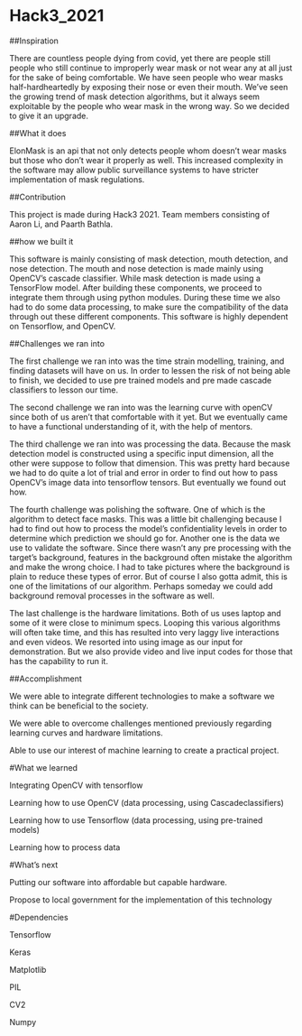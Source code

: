 # Hack3_2021

##Inspiration

There are countless people dying from covid, yet there are people still people who still continue to improperly wear mask or not wear any at all just for the sake of being comfortable. We have seen people who wear masks half-hardheartedly by exposing their nose or even their mouth. We’ve seen the growing trend of mask detection algorithms, but it always seem exploitable by the people who wear mask in the wrong way. So we decided to give it an upgrade. 

##What it does

ElonMask is an api that not only detects people whom doesn’t wear masks but those who don’t wear it properly as well. This increased complexity in the software may allow public surveillance systems to have stricter implementation of mask regulations. 

##Contribution

This project is made during Hack3 2021. Team members consisting of Aaron Li, and Paarth Bathla.

##how we built it

This software is mainly consisting of mask detection, mouth detection, and nose detection. The mouth and nose detection is made mainly using OpenCV’s cascade classifier. While mask detection is made using a TensorFlow model. After building these components, we proceed to integrate them through using python modules. During these time we also had to do some data processing, to make sure the compatibility of the data through out these different components. This software is highly dependent on Tensorflow, and OpenCV. 

##Challenges we ran into

The first challenge we ran into was the time strain modelling, training, and finding datasets will have on us. In order to lessen the risk of not being able to finish, we decided to use pre trained models and pre made cascade classifiers to lesson our time. 

The second challenge we ran into was the learning curve with openCV since both of us aren’t that comfortable with it yet. But we eventually came to have a functional understanding of it, with the help of mentors. 

The third challenge we ran into was processing the data. Because the mask detection model is constructed using a specific input dimension, all the other were suppose to follow that dimension. This was pretty hard because we had to do quite a lot of trial and error in order to find out how to pass OpenCV’s image data into tensorflow tensors. But eventually we found out how. 

The fourth challenge was polishing the software. One of which is the algorithm to detect face masks. This was a little bit challenging because I had to find out how to process the model’s confidentiality levels in order to determine which prediction we should go for. Another one is the data we use to validate the software. Since there wasn’t any pre processing with the target’s background, features in the background often mistake the algorithm and make the wrong choice. I had to take pictures where the background is plain to reduce these types of error. But of course I also gotta admit, this is one of the limitations of our algorithm. Perhaps someday we could add background removal processes in the software as well. 

The last challenge is the hardware limitations. Both of us uses laptop and some of it were close to minimum specs. Looping this various algorithms will often take time, and this has resulted into very laggy live interactions and even videos. We resorted into using image as our input for demonstration. But we also provide video and live input codes for those that has the capability to run it. 

##Accomplishment

We were able to integrate different technologies to make a software we think can be beneficial to the society.

We were able to overcome challenges mentioned previously regarding learning curves and hardware limitations.

Able to use our interest of machine learning to create a practical project.

#What we learned

Integrating OpenCV with tensorflow

Learning how to use OpenCV (data processing, using Cascadeclassifiers)

Learning how to use Tensorflow (data processing, using pre-trained models)

Learning how to process data

#What’s next

Putting our software into affordable but capable hardware.

Propose to local government for the implementation of this technology

#Dependencies

Tensorflow

Keras

Matplotlib

PIL

CV2

Numpy
